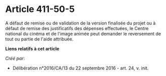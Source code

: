 # Article 411-50-5

A défaut de remise ou de validation de la version finalisée du projet ou  à défaut de remise des justificatifs des dépenses
effectuées, le Centre  national du cinéma et de l'image animée peut demander le reversement de  tout ou partie de l'aide
attribuée.

**Liens relatifs à cet article**

_Créé par_:

  - Délibération n°2016/CA/13 du 22 septembre 2016 - art. 24, v. init.
